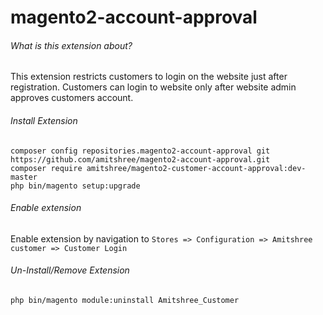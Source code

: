 # magento2-account-approval
###### What is this extension about?
This extension restricts customers to login on the website just after registration. Customers can login to website only after website admin approves customers account.

###### Install Extension
```
composer config repositories.magento2-account-approval git https://github.com/amitshree/magento2-account-approval.git
composer require amitshree/magento2-customer-account-approval:dev-master
php bin/magento setup:upgrade
```

###### Enable extension
Enable extension by navigation to ```Stores => Configuration => Amitshree customer => Customer Login```

###### Un-Install/Remove Extension
```
php bin/magento module:uninstall Amitshree_Customer
```
